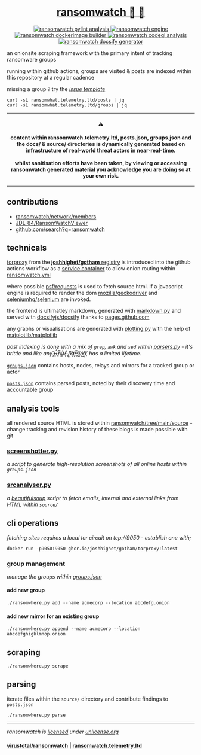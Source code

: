 <div align="center">
<h1>
  <a href="https://ransomwatch.telemetry.ltd">
    ransomwatch 👀 🦅
  </a>
</h1>
</div>

<p align="center">
  <a href="https://github.com/joshhighet/ransomwatch/actions/workflows/pylint.yml">
    <img src="https://github.com/joshhighet/ransomwatch/actions/workflows/pylint.yml/badge.svg" alt="ransomwatch pylint analysis" />
  </a>
  <a href="https://github.com/joshhighet/ransomwatch/actions/workflows/ransomwatch.yml">
    <img src="https://github.com/joshhighet/ransomwatch/actions/workflows/ransomwatch.yml/badge.svg" alt="ransomwatch engine" />
  </a>
  <a href="https://github.com/joshhighet/ransomwatch/actions/workflows/ransomwatch-build.yml">
    <img src="https://github.com/joshhighet/ransomwatch/actions/workflows/ransomwatch-build.yml/badge.svg" alt="ransomwatch dockerimage builder" />
  </a>
  <a href="https://github.com/joshhighet/ransomwatch/actions/workflows/codeql-analysis.yml">
    <img src="https://github.com/joshhighet/ransomwatch/actions/workflows/codeql-analysis.yml/badge.svg" alt="ransomwatch codeql analysis" />
  </a>
  <a href="https://github.com/joshhighet/ransomwatch/actions/workflows/pages/pages-build-deployment">
    <img src="https://github.com/joshhighet/ransomwatch/actions/workflows/pages/pages-build-deployment/badge.svg" alt="ransomwatch docsify generator" />
  </a>
</p>

an onionsite scraping framework with the primary intent of tracking ransomware groups

running within github actions, groups are visited & posts are indexed within this repository at a regular cadence

missing a group ? try the [_issue template_](https://github.com/joshhighet/ransomwatch/issues/new?assignees=&labels=✨+enhancement&template=newgroup.yml&title=new+group%3A+)

```shell
curl -sL ransomwhat.telemetry.ltd/posts | jq
curl -sL ransomwhat.telemetry.ltd/groups | jq
```
---

<h4 align="center">⚠️</h4>

<h4 align="center">
  content within ransomwatch.telemetry.ltd, posts.json, groups.json and the docs/ & source/ directories is dynamically generated based on infrastructure of real-world threat actors in near-real-time. <br><br> whilst sanitisation efforts have been taken, by viewing or accessing ransomwatch generated material you acknowledge you are doing so at your own risk.
</h4>

---

## contributions 

- [ransomwatch/network/members](https://github.com/joshhighet/ransomwatch/network/members)
- [JDL-84/RansomWatchViewer](https://github.com/JDL-84/RansomWatchViewer)
- [github.com/search?q=ransomwatch](https://github.com/search?o=desc&q=ransomwatch&s=updated&type=Repositories)

## technicals

[torproxy](https://github.com/joshhighet/gotham) from the [**joshhighet/gotham** registry](https://github.com/joshhighet/gotham/pkgs/container/gotham%2Ftorproxy) is introduced into the github actions workflow as a [service container](https://docs.github.com/en/actions/guides/about-service-containers) to allow onion routing within  [ransomwatch.yml](https://github.com/joshhighet/ransomwatch/blob/f939ad5d78491c7f162d8acb7b4217c1e2bd5744/.github/workflows/ransomwatch.yml)

where possible [psf/requests](https://github.com/psf/requests) is used to fetch source html. if a javascript engine is required to render the dom [mozilla/geckodriver](https://github.com/mozilla/geckodriver) and [seleniumhq/selenium](https://github.com/SeleniumHQ/selenium) are invoked.

the frontend is ultimatley markdown, generated with [markdown.py](https://github.com/joshhighet/ransomwatch/blob/main/markdown.py) and served with [docsifyjs/docsify](https://github.com/docsifyjs/docsify) thanks to [pages.github.com](https://pages.github.com)

any graphs or visualisations are generated with [plotting.py](https://github.com/joshhighet/ransomwatch/blob/main/plotting.py) with the help of [matplotlib/matplotlib](https://github.com/matplotlib/matplotlib)

_post indexing is done with a mix of `grep`, `awk` and `sed` within [parsers.py](https://github.com/joshhighet/ransomwatch/blob/main/parsers.py) - it's brittle and like any  ̴̭́H̶̤̓T̸̙̅M̶͇̾L̷͑ͅ ̴̙̏p̸̡͆a̷̛̦r̵̬̿s̴̙͛ĩ̴̺n̸̔͜g̸̘̈, has a limited lifetime._

[`groups.json`](https://github.com/joshhighet/ransomwatch/blob/main/groups.json) contains hosts, nodes, relays and mirrors for a tracked group or actor

[`posts.json`](https://github.com/joshhighet/ransomwatch/blob/main/posts.json) contains parsed posts, noted by their discovery time and accountable group

## analysis tools

all rendered source HTML is stored within [ransomwatch/tree/main/source](https://github.com/joshhighet/ransomwatch/tree/main/source) - change tracking and revision history of these blogs is made possible with git

### [screenshotter.py](https://github.com/joshhighet/ransomwatch/blob/main/screenshotter.py)

_a script to generate high-resolution screenshots of all online hosts within `groups.json`_

### [srcanalyser.py](https://github.com/joshhighet/ransomwatch/blob/main/srcanalyser.py)

_a [beautifulsoup](https://code.launchpad.net/~leonardr/beautifulsoup/bs4) script to fetch emails, internal and external links from HTML within `source/`_

## cli operations

_fetching sites requires a local tor circuit on tcp://9050 - establish one with;_

```shell
docker run -p9050:9050 ghcr.io/joshhighet/gotham/torproxy:latest
```

### group management

_manage the groups within [groups.json](groups.json)_

#### add new group

```shell
./ransomwhere.py add --name acmecorp --location abcdefg.onion
```

#### add new mirror for an existing group

```shell
./ransomwhere.py append --name acmecorp --location abcdefghigklmnop.onion
```

## scraping

```shell
./ransomwhere.py scrape
```

## parsing

iterate files within the `source/` directory and contribute findings to `posts.json`

```shell
./ransomwhere.py parse
```

---

_ransomwatch is [licensed](https://github.com/joshhighet/ransomwatch/blob/main/LICENSE) under [unlicense.org](https://unlicense.org)_

#### [virustotal/ransomwatch](https://www.virustotal.com/graph/embed/g75a36964bca04a668232875879a6417649d214d3dc7e4ae6a27b7465b1c15872) | [ransomwatch.telemetry.ltd](https://ransomwatch.telemetry.ltd)
